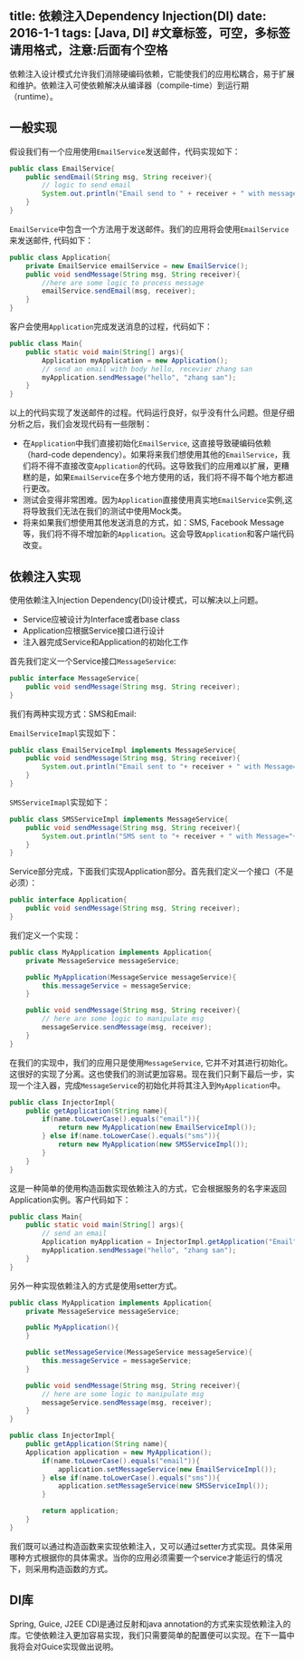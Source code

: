 title: 依赖注入Dependency Injection(DI)
date: 2016-1-1
tags: [Java, DI] #文章标签，可空，多标签请用格式，注意:后面有个空格
---
依赖注入设计模式允许我们消除硬编码依赖，它能使我们的应用松耦合，易于扩展和维护。依赖注入可使依赖解决从编译器（compile-time）到运行期（runtime）。

## 一般实现
假设我们有一个应用使用`EmailService`发送邮件，代码实现如下：

```java
public class EmailService{
	public sendEmail(String msg, String receiver){
		// logic to send email
		System.out.println("Email send to " + receiver + " with message=" + msg);
	}
}
```

`EmailService`中包含一个方法用于发送邮件。我们的应用将会使用`EmailService`来发送邮件, 代码如下：

```java
public class Application{
	private EmailService emailService = new EmailService();
	public void sendMessage(String msg, String receiver){
		//here are some logic to process message
		emailService.sendEmail(msg, receiver);
	}
}
```
客户会使用`Application`完成发送消息的过程，代码如下：

```java
public class Main{
	public static void main(String[] args){
		Application myApplication = new Application();
		// send an email with body hello, recevier zhang san
		myApplication.sendMessage("hello", "zhang san");
	}
}
```
以上的代码实现了发送邮件的过程。代码运行良好，似乎没有什么问题。但是仔细分析之后，我们会发现代码有一些限制：

- 在`Application`中我们直接初始化`EmailService`, 这直接导致硬编码依赖（hard-code dependency）。如果将来我们想使用其他的`EmailService`，我们将不得不直接改变`Application`的代码。这导致我们的应用难以扩展，更糟糕的是，如果`EmailService`在多个地方使用的话，我们将不得不每个地方都进行更改。
- 测试会变得非常困难。因为`Application`直接使用真实地`EmailService`实例,这将导致我们无法在我们的测试中使用Mock类。
- 将来如果我们想使用其他发送消息的方式，如：SMS, Facebook Message等，我们将不得不增加新的`Application`。这会导致`Application`和客户端代码改变。

## 依赖注入实现
使用依赖注入Injection Dependency(DI)设计模式，可以解决以上问题。

- Service应被设计为Interface或者base class
- Application应根据Service接口进行设计
- 注入器完成Service和Application的初始化工作

首先我们定义一个Service接口`MessageService`:

```java
public interface MessageService{
	public void sendMessage(String msg, String receiver);
}
```
我们有两种实现方式：SMS和Email:

`EmailServiceImapl`实现如下：

```java
public class EmailServiceImpl implements MessageService{
	public void sendMessage(String msg, String receiver){
		System.out.println("Email sent to "+ receiver + " with Message="+msg);
	}
}
```
`SMSServiceImapl`实现如下：

```java
public class SMSServiceImpl implements MessageService{
	public void sendMessage(String msg, String receiver){
		System.out.println("SMS sent to "+ receiver + " with Message="+msg);
	}
}
```
Service部分完成，下面我们实现Application部分。首先我们定义一个接口（不是必须）：

```java
public interface Application{
	public void sendMessage(String msg, String receiver);
}
```
我们定义一个实现：

```java
public class MyApplication implements Application{
	private MessageService messageService;

	public MyApplication(MessageService messageService){
		this.messageService = messageService;
	}

	public void sendMessage(String msg, String receiver){
		// here are some logic to manipulate msg
		messageService.sendMessage(msg, receiver);
	}
}
```
在我们的实现中，我们的应用只是使用`MessageService`, 它并不对其进行初始化。这很好的实现了分离。这也使我们的测试更加容易。现在我们只剩下最后一步，实现一个注入器，完成`MessageService`的初始化并将其注入到`MyApplication`中。

```java
public class InjectorImpl{
	public getApplication(String name){
		if(name.toLowerCase().equals("email")){
			return new MyApplication(new EmailServiceImpl());
		} else if(name.toLowerCase().equals("sms")){
			return new MyApplication(new SMSServiceImpl());
		}
	}
}
```
这是一种简单的使用构造函数实现依赖注入的方式，它会根据服务的名字来返回Application实例。客户代码如下：

```java
public class Main{
	public static void main(String[] args){
		// send an email
		Application myApplication = InjectorImpl.getApplication("Email");
		myApplication.sendMessage("hello", "zhang san");
	}
}
```
另外一种实现依赖注入的方式是使用setter方式。

```java
public class MyApplication implements Application{
	private MessageService messageService;

	public MyApplication(){
	}

	public setMessageService(MessageService messageService){
		this.messageService = messageService;
	}

	public void sendMessage(String msg, String receiver){
		// here are some logic to manipulate msg
		messageService.sendMessage(msg, receiver);
	}
}
```

```java
public class InjectorImpl{
	public getApplication(String name){
	Application application = new MyApplication();
		if(name.toLowerCase().equals("email")){
			application.setMessageService(new EmailServiceImpl());
		} else if(name.toLowerCase().equals("sms")){
			application.setMessageService(new SMSServiceImpl());
		}

		return application;
	}
}
```
我们既可以通过构造函数来实现依赖注入，又可以通过setter方式实现。具体采用哪种方式根据你的具体需求。当你的应用必须需要一个service才能运行的情况下，则采用构造函数的方式。

## DI库
Spring, Guice, J2EE CDI是通过反射和java annotation的方式来实现依赖注入的库。它使依赖注入更加容易实现，我们只需要简单的配置便可以实现。在下一篇中我将会对Guice实现做出说明。

